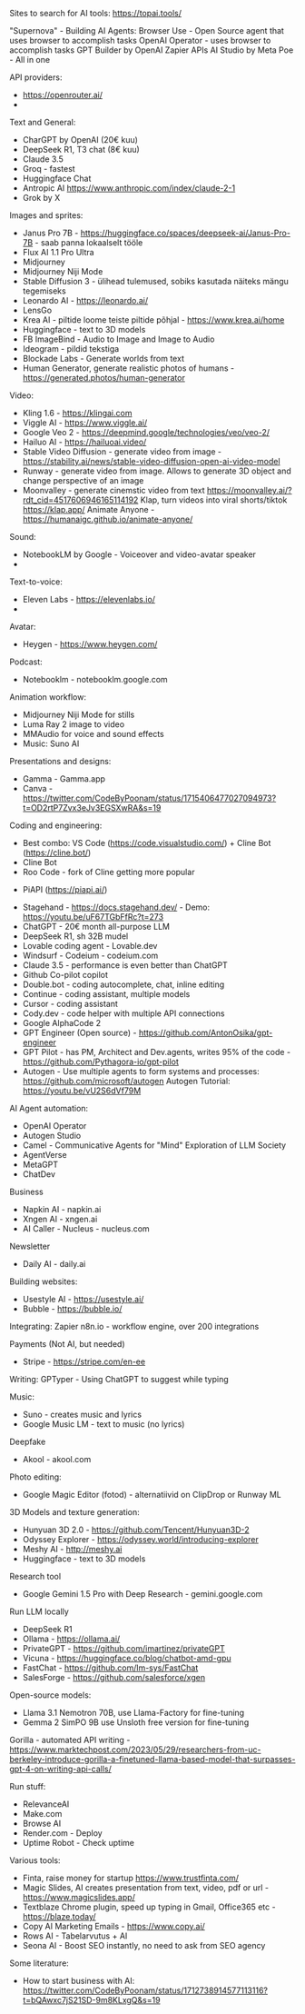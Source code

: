 Sites to search for AI tools: https://topai.tools/

"Supernova" - Building AI Agents:
Browser Use - Open Source agent that uses browser to accomplish tasks
OpenAI Operator - uses browser to accomplish tasks
GPT Builder by OpenAI
Zapier APIs
AI Studio by Meta
Poe - All in one

API providers:
- https://openrouter.ai/
- 

Text and General:
- CharGPT by OpenAI (20€ kuu)
- DeepSeek R1, T3 chat (8€ kuu)
- Claude 3.5
- Groq - fastest
- Huggingface Chat
- Antropic AI https://www.anthropic.com/index/claude-2-1
- Grok by X

Images and sprites:
- Janus Pro 7B - https://huggingface.co/spaces/deepseek-ai/Janus-Pro-7B - saab panna lokaalselt tööle
- Flux AI 1.1 Pro Ultra
- Midjourney
- Midjourney Niji Mode
- Stable Diffusion 3 - ülihead tulemused, sobiks kasutada näiteks mängu tegemiseks
- Leonardo AI - https://leonardo.ai/
- LensGo
- Krea AI - piltide loome teiste piltide põhjal - https://www.krea.ai/home
- Huggingface - text to 3D models
- FB ImageBind - Audio to Image and Image to Audio
- Ideogram - pildid tekstiga
- Blockade Labs - Generate worlds from text
- Human Generator, generate realistic photos of humans - https://generated.photos/human-generator

Video:
- Kling 1.6 - https://klingai.com
- Viggle AI - https://www.viggle.ai/
- Google Veo 2 - https://deepmind.google/technologies/veo/veo-2/
- Hailuo AI - https://hailuoai.video/
- Stable Video Diffusion - generate video from image - https://stability.ai/news/stable-video-diffusion-open-ai-video-model
- Runway - generate video from image. Allows to generate 3D object and change perspective of an image
- Moonvalley - generate cinemstic video from text https://moonvalley.ai/?rdt_cid=4517606946165114192
Klap, turn videos into viral shorts/tiktok https://klap.app/
Animate Anyone - https://humanaigc.github.io/animate-anyone/

Sound:
- NotebookLM by Google - Voiceover and video-avatar speaker
- 

Text-to-voice:
- Eleven Labs - https://elevenlabs.io/
- 

Avatar:
- Heygen - https://www.heygen.com/

Podcast:
- Notebooklm - notebooklm.google.com

Animation workflow:
- Midjourney Niji Mode for stills
- Luma Ray 2 image to video
- MMAudio for voice and sound effects
- Music: Suno AI

Presentations and designs:
- Gamma - Gamma.app
- Canva - https://twitter.com/CodeByPoonam/status/1715406477027094973?t=OD2rtP7Zvx3eJv3EGSXwRA&s=19


Coding and engineering:
- Best combo: VS Code (https://code.visualstudio.com/) + Cline Bot (https://cline.bot/) 
- Cline Bot
- Roo Code - fork of Cline getting more popular
+ PiAPI (https://piapi.ai/)
- Stagehand - https://docs.stagehand.dev/ - Demo: https://youtu.be/uF67TGbFfRc?t=273
- ChatGPT - 20€ month all-purpose LLM
- DeepSeek R1, sh 32B mudel
- Lovable coding agent - Lovable.dev
- Windsurf - Codeium - codeium.com
- Claude 3.5 - performance is even better than ChatGPT
- Github Co-pilot copilot
- Double.bot - coding autocomplete, chat, inline editing
- Continue - coding assistant, multiple models
- Cursor - coding assistant
- Cody.dev - code helper with multiple API connections
- Google AlphaCode 2
- GPT Engineer (Open source) - https://github.com/AntonOsika/gpt-engineer
- GPT Pilot - has PM, Architect and Dev.agents, writes 95% of the code - https://github.com/Pythagora-io/gpt-pilot
- Autogen - Use multiple agents to form systems and processes: https://github.com/microsoft/autogen
Autogen Tutorial: https://youtu.be/vU2S6dVf79M

AI Agent automation:
- OpenAI Operator
- Autogen Studio
- Camel - Communicative Agents for "Mind" Exploration of LLM Society
- AgentVerse
- MetaGPT
- ChatDev

Business
- Napkin AI - napkin.ai
- Xngen AI - xngen.ai
- AI Caller - Nucleus - nucleus.com

Newsletter
- Daily AI - daily.ai

Building websites:
- Usestyle AI - https://usestyle.ai/
- Bubble - https://bubble.io/

Integrating:
Zapier
n8n.io - workflow engine, over 200 integrations

Payments (Not AI, but needed)
- Stripe - https://stripe.com/en-ee

Writing:
GPTyper - Using ChatGPT to suggest while typing

Music:
- Suno - creates music and lyrics
- Google Music LM - text to music (no lyrics)

Deepfake
- Akool - akool.com

Photo editing:
- Google Magic Editor (fotod) - alternatiivid on ClipDrop or Runway ML

3D Models and texture generation:
- Hunyuan 3D 2.0 - https://github.com/Tencent/Hunyuan3D-2
- Odyssey Explorer - https://odyssey.world/introducing-explorer
- Meshy AI - http://meshy.ai
- Huggingface - text to 3D models

Research tool
- Google Gemini 1.5 Pro with Deep Research - gemini.google.com

Run LLM locally 
- DeepSeek R1
- Ollama - https://ollama.ai/
- PrivateGPT - https://github.com/imartinez/privateGPT
- Vicuna - https://huggingface.co/blog/chatbot-amd-gpu
- FastChat - https://github.com/lm-sys/FastChat
- SalesForge -
 https://github.com/salesforce/xgen


Open-source models:
- Llama 3.1 Nemotron 70B, use Llama-Factory for fine-tuning
- Gemma 2 SimPO 9B use Unsloth free version for fine-tuning



Gorilla - automated API writing - https://www.marktechpost.com/2023/05/29/researchers-from-uc-berkeley-introduce-gorilla-a-finetuned-llama-based-model-that-surpasses-gpt-4-on-writing-api-calls/


Run stuff:
- RelevanceAI
- Make.com
- Browse AI
- Render.com - Deploy
- Uptime Robot - Check uptime

Various tools:

- Finta, raise money for startup 
https://www.trustfinta.com/
- Magic Slides, AI creates presentation from text, video, pdf or url - https://www.magicslides.app/
- Textblaze Chrome plugin, speed up typing in Gmail, Office365 etc - https://blaze.today/
- Copy AI Marketing Emails - https://www.copy.ai/
- Rows AI - Tabelarvutus + AI
- Seona AI - Boost SEO instantly, no need to ask from SEO agency




Some literature:

- How to start business with AI: https://twitter.com/CodeByPoonam/status/1712738914577113116?t=bQAwxc7jS21SD-9m8KLxgQ&s=19

